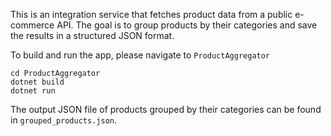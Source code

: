 This is an integration service that fetches product data from a public e-commerce API. The goal is to group products by their categories and save the results in a structured JSON format.

To build and run the app, please navigate to `ProductAggregator`
```
cd ProductAggregator
dotnet build
dotnet run
```

The output JSON file of products grouped by their categories can be found in `grouped_products.json`.  